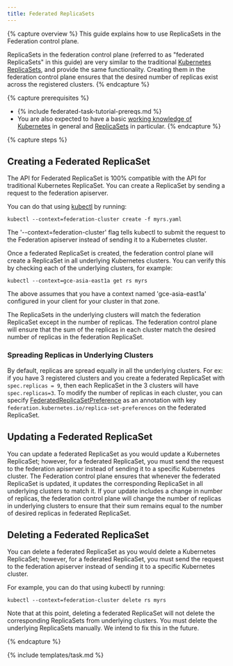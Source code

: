 ```yaml
---
title: Federated ReplicaSets
---
```


{% capture overview %}
This guide explains how to use ReplicaSets in the Federation control plane.

ReplicaSets in the federation control plane (referred to as "federated ReplicaSets" in
this guide) are very similar to the traditional [Kubernetes
ReplicaSets](/docs/concepts/workloads/controllers/replicaset/), and provide the same functionality.
Creating them in the federation control plane ensures that the desired number of
replicas exist across the registered clusters.
{% endcapture %}

{% capture prerequisites %}

* {% include federated-task-tutorial-prereqs.md %}
* You are also expected to have a basic
[working knowledge of Kubernetes](/docs/getting-started-guides/) in
general and [ReplicaSets](/docs/concepts/workloads/controllers/replicaset/) in particular.
{% endcapture %}

{% capture steps %}

## Creating a Federated ReplicaSet

The API for Federated ReplicaSet is 100% compatible with the
API for traditional Kubernetes ReplicaSet. You can create a ReplicaSet by sending
a request to the federation apiserver.

You can do that using [kubectl](/docs/user-guide/kubectl/) by running:

``` shell
kubectl --context=federation-cluster create -f myrs.yaml
```

The '--context=federation-cluster' flag tells kubectl to submit the
request to the Federation apiserver instead of sending it to a Kubernetes
cluster.

Once a federated ReplicaSet is created, the federation control plane will create
a ReplicaSet in all underlying Kubernetes clusters.
You can verify this by checking each of the underlying clusters, for example:

``` shell
kubectl --context=gce-asia-east1a get rs myrs
```

The above assumes that you have a context named 'gce-asia-east1a'
configured in your client for your cluster in that zone.

The ReplicaSets in the underlying clusters will match the federation ReplicaSet
except in the number of replicas. The federation control plane will ensure that the
sum of the replicas in each cluster match the desired number of replicas in the
federation ReplicaSet.

### Spreading Replicas in Underlying Clusters

By default, replicas are spread equally in all the underlying clusters. For ex:
if you have 3 registered clusters and you create a federated ReplicaSet with
`spec.replicas = 9`, then each ReplicaSet in the 3 clusters will have
`spec.replicas=3`.
To modify the number of replicas in each cluster, you can specify
[FederatedReplicaSetPreference](https://github.com/kubernetes/kubernetes/blob/{{page.githubbranch}}/federation/apis/federation/types.go)
as an annotation with key `federation.kubernetes.io/replica-set-preferences`
on the federated ReplicaSet.


## Updating a Federated ReplicaSet

You can update a federated ReplicaSet as you would update a Kubernetes
ReplicaSet; however, for a federated ReplicaSet, you must send the request to
the federation apiserver instead of sending it to a specific Kubernetes cluster.
The Federation control plane ensures that whenever the federated ReplicaSet is
updated, it updates the corresponding ReplicaSet in all underlying clusters to
match it.
If your update includes a change in number of replicas, the federation
control plane will change the number of replicas in underlying clusters to
ensure that their sum remains equal to the number of desired replicas in
federated ReplicaSet.

## Deleting a Federated ReplicaSet

You can delete a federated ReplicaSet as you would delete a Kubernetes
ReplicaSet; however, for a federated ReplicaSet, you must send the request to
the federation apiserver instead of sending it to a specific Kubernetes cluster.

For example, you can do that using kubectl by running:

```shell
kubectl --context=federation-cluster delete rs myrs
```

Note that at this point, deleting a federated ReplicaSet will not delete the
corresponding ReplicaSets from underlying clusters.
You must delete the underlying ReplicaSets manually.
We intend to fix this in the future.

{% endcapture %}

{% include templates/task.md %}